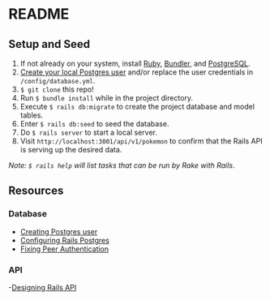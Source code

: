 # README

## Setup and Seed

1. If not already on your system, install [Ruby](https://www.ruby-lang.org/en/documentation/installation/), [Bundler](https://bundler.io/), and [PostgreSQL](http://postgresguide.com/setup/install.html).
2. [Create your local Postgres user](http://postgresguide.com/setup/users.html) and/or replace the user credentials in `/config/database.yml`.
3. `$ git clone` this repo!
4. Run `$ bundle install` while in the project directory.
5. Execute `$ rails db:migrate` to create the project database and model tables.
6. Enter `$ rails db:seed` to seed the database.
7. Do `$ rails server` to start a local server.
8. Visit `http://localhost:3001/api/v1/pokemon` to confirm that the Rails API is serving up the desired data.

_Note: `$ rails help` will list tasks that can be run by Rake with Rails_.

## Resources

### Database

- [Creating Postgres user](https://www.a2hosting.com/kb/developer-corner/postgresql/managing-postgresql-databases-and-users-from-the-command-line)
- [Configuring Rails Postgres](https://www.daveferrara1.com/ruby-in-rails-switch-from-sqlite3-to-postgres/)
- [Fixing Peer Authentication](https://stackoverflow.com/questions/9987171/rails-fatal-peer-authentication-failed-for-user-pgerror)

### API

-[Designing Rails API](https://codeburst.io/how-to-build-a-good-api-using-rubyonrails-ef7eadfa3078)
